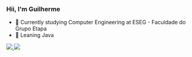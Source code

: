### Hii, I'm Guilherme 

- 🔭 Currently studying Computer Engineering at ESEG - Faculdade do Grupo Etapa
- 🌱 Leaning Java

<a href="https://github.com/guimmachado/github-readme-stats">
  <img align="180em" src="https://github-readme-stats-gamma-lemon.vercel.app/api?username=guimmachado&show_icons=true&theme=synthwave&include_all_commits=true&count_private=true" />
</a>
<a href="https://github.com/guimmachado/github-readme-stats">
  <img align="180em" src="https://github-readme-stats-gamma-lemon.vercel.app/api/top-langs/?username=guimmachado&hide_progress=true&theme=synthwave" />
</a>
